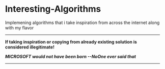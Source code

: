# Interesting-Algorithms

Implemening algorithms that i take inspiration from across the internet along with my flavor

---

**If taking inspiration or copying from already existing solution is considered illegitimate!**

***MICROSOFT would not have been born --NoOne ever said that***

---